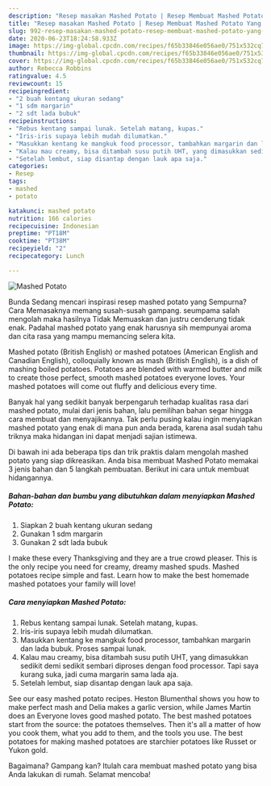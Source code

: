 ```yaml
---
description: "Resep masakan Mashed Potato | Resep Membuat Mashed Potato Yang Mudah Dan Praktis"
title: "Resep masakan Mashed Potato | Resep Membuat Mashed Potato Yang Mudah Dan Praktis"
slug: 992-resep-masakan-mashed-potato-resep-membuat-mashed-potato-yang-mudah-dan-praktis
date: 2020-06-23T18:24:58.933Z
image: https://img-global.cpcdn.com/recipes/f65b33846e056ae0/751x532cq70/mashed-potato-foto-resep-utama.jpg
thumbnail: https://img-global.cpcdn.com/recipes/f65b33846e056ae0/751x532cq70/mashed-potato-foto-resep-utama.jpg
cover: https://img-global.cpcdn.com/recipes/f65b33846e056ae0/751x532cq70/mashed-potato-foto-resep-utama.jpg
author: Rebecca Robbins
ratingvalue: 4.5
reviewcount: 15
recipeingredient:
- "2 buah kentang ukuran sedang"
- "1 sdm margarin"
- "2 sdt lada bubuk"
recipeinstructions:
- "Rebus kentang sampai lunak. Setelah matang, kupas."
- "Iris-iris supaya lebih mudah dilumatkan."
- "Masukkan kentang ke mangkuk food processor, tambahkan margarin dan lada bubuk. Proses sampai lunak."
- "Kalau mau creamy, bisa ditambah susu putih UHT, yang dimasukkan sedikit demi sedikit sembari diproses dengan food processor. Tapi saya kurang suka, jadi cuma margarin sama lada aja."
- "Setelah lembut, siap disantap dengan lauk apa saja."
categories:
- Resep
tags:
- mashed
- potato

katakunci: mashed potato 
nutrition: 166 calories
recipecuisine: Indonesian
preptime: "PT18M"
cooktime: "PT38M"
recipeyield: "2"
recipecategory: Lunch

---
```



![Mashed Potato](https://img-global.cpcdn.com/recipes/f65b33846e056ae0/751x532cq70/mashed-potato-foto-resep-utama.jpg)

Bunda Sedang mencari inspirasi resep mashed potato yang Sempurna? Cara Memasaknya memang susah-susah gampang. seumpama salah mengolah maka hasilnya Tidak Memuaskan dan justru cenderung tidak enak. Padahal mashed potato yang enak harusnya sih mempunyai aroma dan cita rasa yang mampu memancing selera kita.

Mashed potato (British English) or mashed potatoes (American English and Canadian English), colloquially known as mash (British English), is a dish of mashing boiled potatoes. Potatoes are blended with warmed butter and milk to create those perfect, smooth mashed potatoes everyone loves. Your mashed potatoes will come out fluffy and delicious every time.

Banyak hal yang sedikit banyak berpengaruh terhadap kualitas rasa dari mashed potato, mulai dari jenis bahan, lalu pemilihan bahan segar hingga cara membuat dan menyajikannya. Tak perlu pusing kalau ingin menyiapkan mashed potato yang enak di mana pun anda berada, karena asal sudah tahu triknya maka hidangan ini dapat menjadi sajian istimewa.


Di bawah ini ada beberapa tips dan trik praktis dalam mengolah mashed potato yang siap dikreasikan. Anda bisa membuat Mashed Potato memakai 3 jenis bahan dan 5 langkah pembuatan. Berikut ini cara untuk membuat hidangannya.

<!--inarticleads1-->

##### Bahan-bahan dan bumbu yang dibutuhkan dalam menyiapkan Mashed Potato:

1. Siapkan 2 buah kentang ukuran sedang
1. Gunakan 1 sdm margarin
1. Gunakan 2 sdt lada bubuk


I make these every Thanksgiving and they are a true crowd pleaser. This is the only recipe you need for creamy, dreamy mashed spuds. Mashed potatoes recipe simple and fast. Learn how to make the best homemade mashed potatoes your family will love! 

<!--inarticleads2-->

##### Cara menyiapkan Mashed Potato:

1. Rebus kentang sampai lunak. Setelah matang, kupas.
1. Iris-iris supaya lebih mudah dilumatkan.
1. Masukkan kentang ke mangkuk food processor, tambahkan margarin dan lada bubuk. Proses sampai lunak.
1. Kalau mau creamy, bisa ditambah susu putih UHT, yang dimasukkan sedikit demi sedikit sembari diproses dengan food processor. Tapi saya kurang suka, jadi cuma margarin sama lada aja.
1. Setelah lembut, siap disantap dengan lauk apa saja.


See our easy mashed potato recipes. Heston Blumenthal shows you how to make perfect mash and Delia makes a garlic version, while James Martin does an Everyone loves good mashed potato. The best mashed potatoes start from the source: the potatoes themselves. Then it&#39;s all a matter of how you cook them, what you add to them, and the tools you use. The best potatoes for making mashed potatoes are starchier potatoes like Russet or Yukon gold. 

Bagaimana? Gampang kan? Itulah cara membuat mashed potato yang bisa Anda lakukan di rumah. Selamat mencoba!
